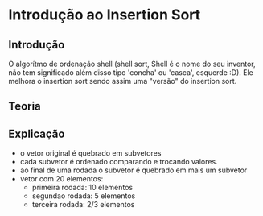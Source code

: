 # Introdução ao Insertion Sort

## Introdução

O algorítmo de ordenação shell (shell sort, Shell é o nome do seu inventor, não tem significado além disso tipo 'concha' ou 'casca', esquerde :D).
Ele melhora o insertion sort sendo assim uma "versão" do insertion sort.

## Teoria




## Explicação

- o vetor original é quebrado em subvetores
- cada subvetor é ordenado comparando e trocando valores.
- ao final de uma rodada o subvetor é quebrado em mais um subvetor
- vetor com 20 elementos: 
    - primeira rodada: 10 elementos
    - segundao rodada: 5 elementos
    - terceira rodada: 2/3 elementos

